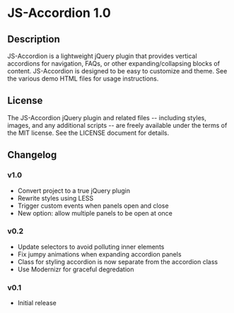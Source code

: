 JS-Accordion 1.0
================

Description
----------------

JS-Accordion is a lightweight jQuery plugin that provides vertical accordions for navigation, FAQs, or other expanding/collapsing blocks of content. JS-Accordion is designed to be easy to customize and theme. See the various demo HTML files for usage instructions.

License
----------------

The JS-Accordion jQuery plugin and related files -- including styles, images, and any additional scripts -- are freely available under the terms of the MIT license. See the LICENSE document for details.

Changelog
----------------

### v1.0

- Convert project to a true jQuery plugin
- Rewrite styles using LESS
- Trigger custom events when panels open and close
- New option: allow multiple panels to be open at once

### v0.2

- Update selectors to avoid polluting inner elements
- Fix jumpy animations when expanding accordion panels
- Class for styling accordion is now separate from the accordion class
- Use Modernizr for graceful degredation

### v0.1

- Initial release